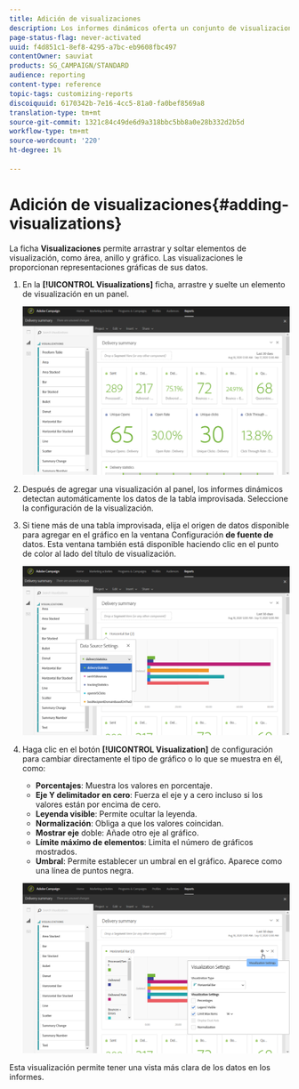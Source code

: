 ```yaml
---
title: Adición de visualizaciones
description: Los informes dinámicos oferta un conjunto de visualizaciones para agregar una representación gráfica al informe.
page-status-flag: never-activated
uuid: f4d851c1-8ef8-4295-a7bc-eb9608fbc497
contentOwner: sauviat
products: SG_CAMPAIGN/STANDARD
audience: reporting
content-type: reference
topic-tags: customizing-reports
discoiquuid: 6170342b-7e16-4cc5-81a0-fa0bef8569a8
translation-type: tm+mt
source-git-commit: 1321c84c49de6d9a318bbc5bb8a0e28b332d2b5d
workflow-type: tm+mt
source-wordcount: '220'
ht-degree: 1%

---
```



# Adición de visualizaciones{#adding-visualizations}

La ficha **Visualizaciones** permite arrastrar y soltar elementos de visualización, como área, anillo y gráfico. Las visualizaciones le proporcionan representaciones gráficas de sus datos.

1. En la **[!UICONTROL Visualizations]** ficha, arrastre y suelte un elemento de visualización en un panel.

   ![](assets/dynamic_report_visualization_1.png)

1. Después de agregar una visualización al panel, los informes dinámicos detectan automáticamente los datos de la tabla improvisada. Seleccione la configuración de la visualización.
1. Si tiene más de una tabla improvisada, elija el origen de datos disponible para agregar en el gráfico en la ventana Configuración **de fuente de** datos. Esta ventana también está disponible haciendo clic en el punto de color al lado del título de visualización.

   ![](assets/dynamic_report_visualization_2.png)

1. Haga clic en el botón **[!UICONTROL Visualization]** de configuración para cambiar directamente el tipo de gráfico o lo que se muestra en él, como:

   * **Porcentajes**: Muestra los valores en porcentaje.
   * **Eje Y delimitador en cero**: Fuerza el eje y a cero incluso si los valores están por encima de cero.
   * **Leyenda visible**: Permite ocultar la leyenda.
   * **Normalización**: Obliga a que los valores coincidan.
   * **Mostrar eje** doble: Añade otro eje al gráfico.
   * **Límite máximo de elementos**: Limita el número de gráficos mostrados.
   * **Umbral**: Permite establecer un umbral en el gráfico. Aparece como una línea de puntos negra.

   ![](assets/dynamic_report_visualization_3.png)

Esta visualización permite tener una vista más clara de los datos en los informes.
